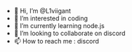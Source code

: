 - 👋 Hi, I’m @L1viigant
- 👀 I’m interested in coding
- 🌱 I’m currently learning node.js
- 💞️ I’m looking to collaborate on discord
- 📫 How to reach me : discord
